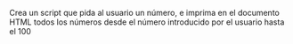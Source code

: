Crea un script que pida al usuario un número, e imprima en el documento HTML todos los números desde el número introducido por  el usuario hasta el 100